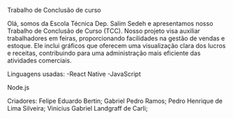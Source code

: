 Trabalho de Conclusão de curso

Olá, somos da Escola Técnica Dep. Salim Sedeh e apresentamos nosso Trabalho de Conclusão de Curso (TCC). Nosso projeto visa auxiliar trabalhadores em feiras, proporcionando facilidades na gestão de vendas e estoque. 
Ele inclui gráficos que oferecem uma visualização clara dos lucros e receitas, contribuindo para uma administração mais eficiente das atividades comerciais.

Linguagens usadas:
-React Native
-JavaScript

Node.js

Criadores:
Felipe Eduardo Bertin;
Gabriel Pedro Ramos;
Pedro Henrique de Lima Silveira;
Vinicius Gabriel Landgraff de Carli;
